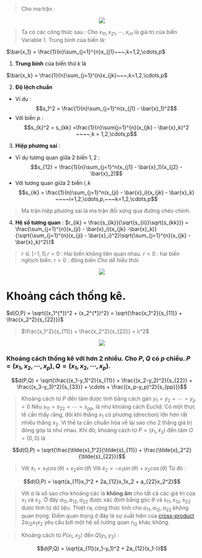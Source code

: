 <script type="text/javascript"  src="http://cdn.mathjax.org/mathjax/latest/MathJax.js?config=TeX-AMS-MML_HTMLorMML">  
</script>
> Cho ma trận :

<center><img src="https://i.imgur.com/Kdz0E9n.png"/></center>

> Ta có các công thức sau :
> Cho $x_{11},x_{21},\cdots,x_{n1}$ là giá trị của biến $\text{Variable 1}$. Trung bình của biến là: 

$\bar{x_1} = \frac{1}{n}\sum_{j=1}^{n}x_{j1}~~~,k=1,2,\cdots,p$
1. **Trung bình** của biến thứ $k$ là 

$\bar{x_k} = \frac{1}{n}\sum_{j=1}^{n}x_{jk}~~~,k=1,2,\cdots,p$

2. **Độ lệch chuẩn**
- Ví dụ :
$$s_1^2 = \frac{1}{n}\sum_{j=1}^n(x_{j1} - \bar{x}_1)^2$$
- Với biến $p$ :
$$s_{k}^2 = s_{kk} =\frac{1}{n}\sum{j=1}^{n}(x_{jk} - \bar{x}_k)^2 ~~~~,k = 1,2,\cdots,p$$
3. **Hiệp phương sai** :
- Ví dụ tương quan giữa 2 biến $1,2$ :
$$s_{12} = \frac{1}{n}\sum_{j=1}^n(x_{j1} - \bar{x}_1)(x_{j2} - \bar{x}_2)$$
- Với tương quan giữa 2 biến $i,k$
$$s_{ik} = \frac{1}{n}\sum_{j=1}^n(x_{ji} - \bar{x}_i)(x_{jk} - \bar{x}_k) ~~~~i=1,2,\cdots,p,~~~k=1,2,\cdots,p$$

> Ma trận hiệp phương sai là ma trận đối xứng qua đường chéo chính.
4. **Hệ số tương quan** :
$r_{ik} = \frac{s_{ik}}{\sqrt{s_{ii}}\sqrt{s_{kk}}} = \frac{\sum_{j=1}^{n}(x_{ji} - \bar{x}_i)(x_{jk} -\bar{x}_k)}{\sqrt{\sum_{j=1}^{n}(x_{ji} - \bar{x}_i)^2}\sqrt{\sum_{j=1}^{n}(x_{jk} -\bar{x}_k)^2}}$

> $r \in [-1,1]$
> $r = 0$ : Hai biến không liên quan nhau.
> $r < 0$ : hai biến nghịch biến.
> $r > 0$ : đồng biến 
> *Cho dễ hiểu thôi.*

<center><img src="https://i.imgur.com/ugGhY9g.png"/></center>

# Khoảng cách thống kê.
$d(O,P) = \sqrt{(x_1^{*})^2 + (x_2^{*})^2} = \sqrt{\frac{x_1^2}{s_{11}} + \frac{x_2^2}{s_{22}}}$
> $\frac{x_1^2}{s_{11}} + \frac{x_2^2}{s_{22}} = c^2$
<center><img src="https://i.imgur.com/fMgKnkC.png"/></center>

### Khoảng cách thống kê với hơn 2 nhiều. Cho $P,Q$ có $p$ chiều. $P=(x_1,x_2,\cdots,x_p), Q=(x_1,x_2,\cdots,x_p)$. 

$$d(P,Q) = \sqrt{\frac{(x_1-y_1)^2}{s_{11}} + \frac{(x_2-y_2)^2}{s_{22}} + \frac{(x_3-y_3)^2}{s_{33}} + \cdots + \frac{(x_p-y_p)^2}{s_{pp}}}$$

> Khoảng cách từ $P$ đến tâm được tính bằng cách gán $y_1=y_2=\cdots = y_p=0$
> Nếu $s_{11} = s_{22} = \cdots = s_{pp}$, là như khoảng cách Euclid.
> Có một thực tế cần thấy rằng, đôi khi thằng $x_1$ có phương (direction) lớn hơn rất nhiều thằng $x_2$. Vì thế ta cần chuẩn hóa về lại sao cho 2 thằng giá trị đóng góp là như nhau.
> Khi đó,  khoảng cách từ $P=(\tilde{x}_1,\tilde{x}_2)$ đến tâm $O=(0,0)$ là 

$$d(O,P)  = \sqrt{\frac{\tilde{x}_1^2}{\tilde{s}_{11}} + \frac{\tilde{x}_2^2}{\tilde{s}_{22}}}$$
> Với $\tilde{x}_1 = x_1\cos(\theta) + x_2\sin(\theta)$
> Với $\tilde{x}_2 = -x_1\sin(\theta) + x_2\cos(\theta)$
> Từ đó :

$$d(O,P) = \sqrt{a_{11}x_1^2 + 2a_{12}x_1x_2 + a_{22}x_2^2}$$
> Với $a$ là số sao cho khoảng các là **không âm** cho tất cả các giá trị của $x_1$ và $x_2$. Ở đây $a_{11}, a_{12}, a_{22}$ được xác định bằng góc $\theta$ và $s_{11},s_{12},s_{22}$ được tính từ dữ liệu.  Thiệt ra, công thức tính cho $a_{11}, a_{12}, a_{22}$ không quan trọng. Điểm quan trọng ở đây là sự xuất hiện của [cross-product](https://en.wikipedia.org/wiki/Cross_product) $2a_{12}x_1x_2$ yêu cầu bởi một hệ số tương quan $r_{12}$ khác không.

> Khoảng cách từ $P(x_1,x_2)$ đến $Q(y_1,y_2)$ :

$$d(P,Q) = \sqrt{a_{11}(x_1-y_1)^2 + 2a_{12}(x_1-)}$$
<!--stackedit_data:
eyJoaXN0b3J5IjpbLTQwODIxNDI2OSw5MTIzNjQ1OTAsLTg2OT
U1MjE3MiwxOTk5NDgxNTY5LC03ODMzOTkwNSw0MzI1MzMxODRd
fQ==
-->